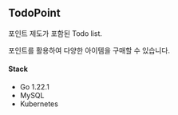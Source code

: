 ## TodoPoint

포인트 제도가 포함된 Todo list.

포인트를 활용하여 다양한 아이템을 구매할 수 있습니다.


#### Stack
- Go 1.22.1
- MySQL
- Kubernetes

